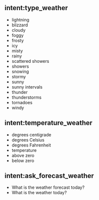 ## intent:type_weather <!--type of weather.-->

- lightning
- blizzard
- cloudy
- foggy
- frosty
- icy
- misty
- rainy
- scattered showers
- showers
- snowing
- stormy
- sunny
- sunny intervals
- thunder
- thunderstorms
- tornadoes
- windy

## intent:temperature_weather <!--measurement of temperature.-->

- degrees centigrade
- degrees Celsius
- degrees Fahrenheit
- temperature
- above zero
- below zero

## intent:ask_forecast_weather <!--The user ask for the current weather forecast.-->

 - What is the weather forecast today?
 - What is the weather today?
